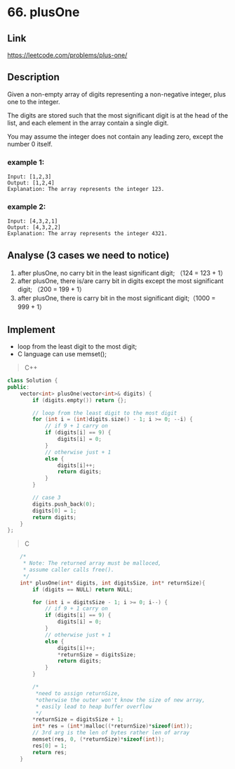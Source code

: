 # **66. plusOne**

## **Link**

https://leetcode.com/problems/plus-one/

## **Description**
Given a non-empty array of digits representing a non-negative integer, plus one to the integer.

The digits are stored such that the most significant digit is at the head of the list, and each element in the array contain a single digit.

You may assume the integer does not contain any leading zero, except the number 0 itself.

### example 1:
    Input: [1,2,3] 
    Output: [1,2,4]
    Explanation: The array represents the integer 123.
### example 2:
    Input: [4,3,2,1]
    Output: [4,3,2,2]
    Explanation: The array represents the integer 4321.

## **Analyse** (3 cases we need to notice)
1. after plusOne, no carry bit in the least significant digit; （124 = 123 + 1）
2. after plusOne, there is/are carry bit in digits except the most significant digit; （200 = 199 + 1）
3. after plusOne, there is carry bit in the most significant digit;（1000 = 999 + 1）

## **Implement**
- loop from the least digit to the most digit;
- C language can use memset();

> C++

```cpp
class Solution {
public:
    vector<int> plusOne(vector<int>& digits) {
        if (digits.empty()) return {};

        // loop from the least digit to the most digit
        for (int i = (int)digits.size() - 1; i >= 0; --i) {
            // if 9 + 1 carry on
            if (digits[i] == 9) {
                digits[i] = 0;
            }
            // otherwise just + 1
            else {
                digits[i]++;
                return digits;
            }
        }

        // case 3
        digits.push_back(0);
        digits[0] = 1;
        return digits;
    }
};
```
> C

```c
    /* 
     * Note: The returned array must be malloced, 
     * assume caller calls free(). 
     */
    int* plusOne(int* digits, int digitsSize, int* returnSize){
        if (digits == NULL) return NULL;

        for (int i = digitsSize - 1; i >= 0; i--) {
            // if 9 + 1 carry on
            if (digits[i] == 9) {
                digits[i] = 0;
            }
            // otherwise just + 1
            else {
                digits[i]++;
                *returnSize = digitsSize;
                return digits;
            }
        }

        /* 
         *need to assign returnSize, 
         *otherwise the outer won't know the size of new array, 
         * easily lead to heap buffer overflow 
         */
        *returnSize = digitsSize + 1;
        int* res = (int*)malloc((*returnSize)*sizeof(int));
        // 3rd arg is the len of bytes rather len of array
        memset(res, 0, (*returnSize)*sizeof(int));
        res[0] = 1;
        return res;
    }
```